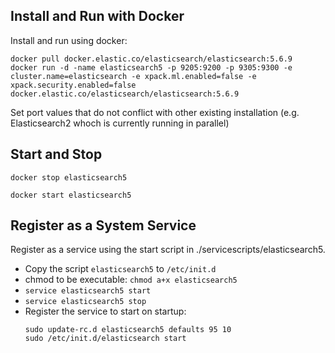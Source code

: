 ## Install and Run with Docker

Install and run using docker:

```
docker pull docker.elastic.co/elasticsearch/elasticsearch:5.6.9
docker run -d -name elasticsearch5 -p 9205:9200 -p 9305:9300 -e cluster.name=elasticsearch -e xpack.ml.enabled=false -e xpack.security.enabled=false docker.elastic.co/elasticsearch/elasticsearch:5.6.9 
```

Set port values that do not conflict with other existing installation (e.g. Elasticsearch2 whoch is currently running in parallel)

## Start and Stop

```
docker stop elasticsearch5
```

```
docker start elasticsearch5
```

## Register as a System Service

Register as a service using the start script in ./servicescripts/elasticsearch5.

* Copy the script `elasticsearch5` to `/etc/init.d`
* chmod to be executable: `chmod a+x elasticsearch5`
* `service elasticsearch5 start`
* `service elasticsearch5 stop`
* Register the service to start on startup:
    ```
    sudo update-rc.d elasticsearch5 defaults 95 10
    sudo /etc/init.d/elasticsearch start
    ```
